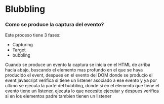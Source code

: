 # Blubbling

### Como se produce la captura del evento?

Este proceso tiene 3 fases:
* Capturing 
* Target
* bubbling

Cuando se produce un evento la captura se inicia en el HTML de arriba hacia abajo, buscando el elemento mas profundo en el que se haya producido el event, despues en el evento del DOM donde se producio el event javascript verifica si tiene un listener asociado a ese evento y ya por ultimo se ejecuta la parte del bubbling, donde si en el elemento que tiene el evento tiene un listener, ejecuta lo que necesite ejecutar y despues verifica si en los elementos padre tambien tienen un listener